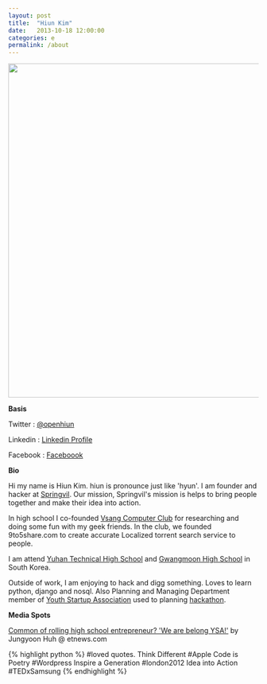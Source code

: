 ```yaml
---
layout: post
title:  "Hiun Kim"
date:   2013-10-18 12:00:00
categories: e
permalink: /about
---
```


<img src="http://farm4.staticflickr.com/3753/11205346695_3e778acfda_c.jpg" width="672">

**Basis**

Twitter : [@openhiun][twitter]

Linkedin : [Linkedin Profile][linkedin]

Facebook : [Faceboook][facebook]

**Bio**

Hi my name is Hiun Kim. hiun is pronounce just like 'hyun'. I am founder and hacker at [Springvil][springvil].
Our mission, Springvil's mission is helps to bring people together and make their idea into action.

In high school I co-founded [Vsang Computer Club][visang] for researching and doing some fun with my geek friends.
In the club, we founded 9to5share.com to create accurate Localized torrent search service to people.

I am attend [Yuhan Technical High School][yuhan] and [Gwangmoon High School][gm] in South Korea.

Outside of work, I am enjoying to hack and digg something. Loves to learn python, django and nosql. Also 
Planning and Managing Department member of [Youth Startup Association][ysa-site] used to planning [hackathon][b2ghackathon].


**Media Spots**

[Common of rolling high school entrepreneur? 'We are belong YSA!'][ysa]
by Jungyoon Huh @ etnews.com


{% highlight python %}
#loved quotes.
Think Different #Apple
Code is Poetry #Wordpress
Inspire a Generation #london2012
Idea into Action #TEDxSamsung
{% endhighlight %}

[twitter]: https://twitter.com/openhiun
[linkedin]: http://linkedin.com/in/openhiun
[facebook]: https://www.facebook.com/openhiun
[springvil]: https://www.springvil.com/
[visang]: http://www.visang.org/
[yuhan]: http://www.yuhan.hs.kr/
[gm]: http://www.kmoon.hs.kr/
[ysa-site]: http://www.ysa.or.kr/
[b2ghackathon]: http://www.facebook.com/b2ghackathon
[ysa]: http://www.etnews.com/news/economy/economy/2805299_1493.html


